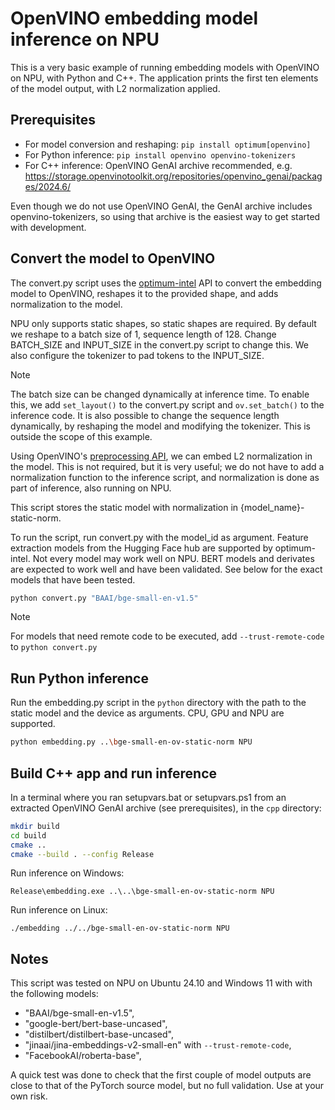 # OpenVINO embedding model inference on NPU

This is a very basic example of running embedding models with OpenVINO on NPU, with Python and C++.
The application prints the first ten elements of the model output, with L2 normalization applied.

## Prerequisites

- For model conversion and reshaping: `pip install optimum[openvino]`
- For Python inference: `pip install openvino openvino-tokenizers`
- For C++ inference: OpenVINO GenAI archive recommended, e.g. https://storage.openvinotoolkit.org/repositories/openvino_genai/packages/2024.6/

Even though we do not use OpenVINO GenAI, the GenAI archive includes openvino-tokenizers, so using that archive is the easiest way to get started with development.

## Convert the model to OpenVINO

The convert.py script uses the
[optimum-intel](https://github.com/huggingface/optimum-intel) API to convert
the embedding model to OpenVINO, reshapes it to the provided shape, and adds
normalization to the model.

NPU only supports static shapes, so static shapes are required. By default we
reshape to a batch size of 1, sequence length of 128. Change BATCH_SIZE and
INPUT_SIZE in the convert.py script to change this. We also configure the
tokenizer to pad tokens to the INPUT_SIZE.

> [!NOTE]
> The batch size can be changed dynamically at inference time. To enable this,
> we add `set_layout()` to the convert.py script and `ov.set_batch()` to
> the inference code.
> It is also possible to change the sequence length dynamically, by reshaping
> the model and modifying the tokenizer. This is outside the scope of this example.

Using OpenVINO's [preprocessing
API](https://docs.openvino.ai/2024/openvino-workflow/running-inference/optimize-inference/optimize-preprocessing.html),
we can embed L2 normalization in the model. This is not required, but it is
very useful; we do not have to add a normalization function to the inference
script, and normalization is done as part of inference, also running on NPU.

This script stores the static model with normalization in {model_name}-static-norm.

To run the script, run convert.py with the model_id as argument. Feature
extraction models from the Hugging Face hub are supported by optimum-intel. Not
every model may work well on NPU. BERT models and derivates are expected to work
well and have been validated. See below for the exact models that have been tested.

```sh
python convert.py "BAAI/bge-small-en-v1.5"
```

> [!NOTE]
> For models that need remote code to be executed, add `--trust-remote-code` to `python convert.py` 

## Run Python inference

Run the embedding.py script in the `python` directory with the path to the static model and the device as
arguments. CPU, GPU and NPU are supported.

```sh
python embedding.py ..\bge-small-en-ov-static-norm NPU
```

## Build C++ app and run inference

In a terminal where you ran setupvars.bat or setupvars.ps1 from an extracted
OpenVINO GenAI archive (see prerequisites), in the `cpp` directory:

```sh
mkdir build
cd build
cmake ..
cmake --build . --config Release
```

Run inference on Windows:

```
Release\embedding.exe ..\..\bge-small-en-ov-static-norm NPU
```

Run inference on Linux:

```
./embedding ../../bge-small-en-ov-static-norm NPU
```

## Notes

This script was tested on NPU on Ubuntu 24.10 and Windows 11 with with the following models:

-    "BAAI/bge-small-en-v1.5",
-    "google-bert/bert-base-uncased",
-    "distilbert/distilbert-base-uncased",
-    "jinaai/jina-embeddings-v2-small-en" with `--trust-remote-code`, 
-    "FacebookAI/roberta-base",

A quick test was done to check that the first couple of model outputs are close to that of the PyTorch source model, but no full validation. Use at your own risk.

